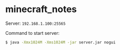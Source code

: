 # minecraft_notes

Server: `192.168.1.100:25565`

Command to start server:

```bash
$ java -Xmx1024M -Xms1024M -jar server.jar nogui
```
